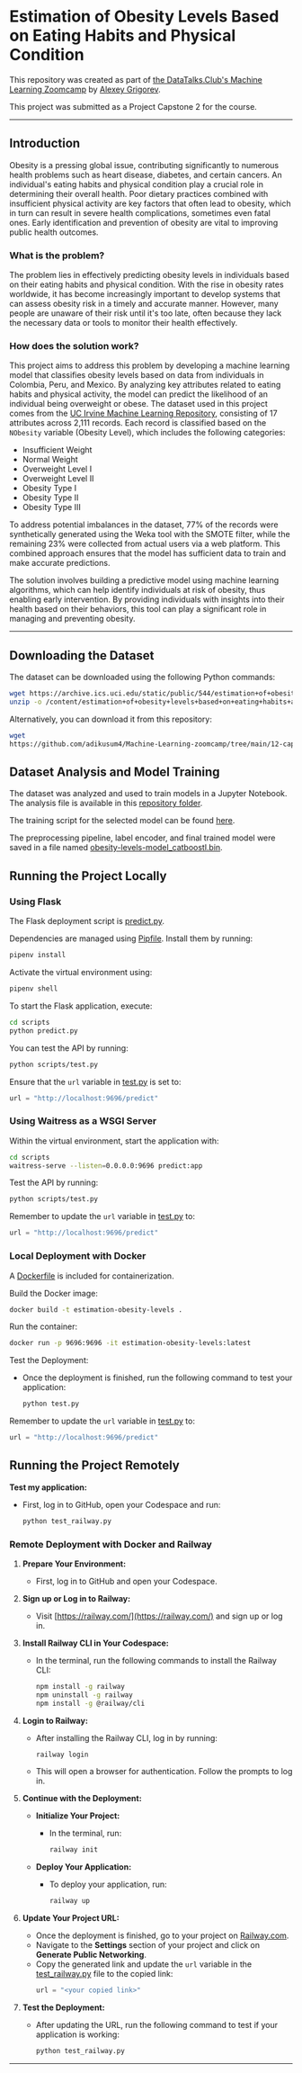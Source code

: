 # Estimation of Obesity Levels Based on Eating Habits and Physical Condition

This repository was created as part of [the DataTalks.Club's Machine Learning Zoomcamp](https://github.com/alexeygrigorev) by [Alexey Grigorev](https://github.com/alexeygrigorev).

This project was submitted as a Project Capstone 2 for the course.

---

## Introduction

Obesity is a pressing global issue, contributing significantly to numerous health problems such as heart disease, diabetes, and certain cancers. An individual's eating habits and physical condition play a crucial role in determining their overall health. Poor dietary practices combined with insufficient physical activity are key factors that often lead to obesity, which in turn can result in severe health complications, sometimes even fatal ones. Early identification and prevention of obesity are vital to improving public health outcomes.

### What is the problem?

The problem lies in effectively predicting obesity levels in individuals based on their eating habits and physical condition. With the rise in obesity rates worldwide, it has become increasingly important to develop systems that can assess obesity risk in a timely and accurate manner. However, many people are unaware of their risk until it's too late, often because they lack the necessary data or tools to monitor their health effectively.

### How does the solution work?

This project aims to address this problem by developing a machine learning model that classifies obesity levels based on data from individuals in Colombia, Peru, and Mexico. By analyzing key attributes related to eating habits and physical activity, the model can predict the likelihood of an individual being overweight or obese. The dataset used in this project comes from the [UC Irvine Machine Learning Repository](https://archive.ics.uci.edu/dataset/544/estimation+of+obesity+levels+based+on+eating+habits+and+physical+condition), consisting of 17 attributes across 2,111 records. Each record is classified based on the `NObesity` variable (Obesity Level), which includes the following categories:
+ Insufficient Weight  
+ Normal Weight  
+ Overweight Level I  
+ Overweight Level II  
+ Obesity Type I  
+ Obesity Type II  
+ Obesity Type III  

To address potential imbalances in the dataset, 77% of the records were synthetically generated using the Weka tool with the SMOTE filter, while the remaining 23% were collected from actual users via a web platform. This combined approach ensures that the model has sufficient data to train and make accurate predictions.

The solution involves building a predictive model using machine learning algorithms, which can help identify individuals at risk of obesity, thus enabling early intervention. By providing individuals with insights into their health based on their behaviors, this tool can play a significant role in managing and preventing obesity.

--- 

## Downloading the Dataset

The dataset can be downloaded using the following Python commands:

```bash
wget https://archive.ics.uci.edu/static/public/544/estimation+of+obesity+levels+based+on+eating+habits+and+physical+condition.zip
unzip -o /content/estimation+of+obesity+levels+based+on+eating+habits+and+physical+condition.zip
```

Alternatively, you can download it from this repository:  

```bash
wget 
https://github.com/adikusum4/Machine-Learning-zoomcamp/tree/main/12-capstone-2/estimation_of_obesity_levels_based_on_eating_habits_and_physical_condition/estimation_of_obesity_levels_based_on_eating_habits_and_physical_condition
```

## Dataset Analysis and Model Training

The dataset was analyzed and used to train models in a Jupyter Notebook. The analysis file is available in this [repository folder](https://github.com/adikusum4/Machine-Learning-zoomcamp/tree/main/12-capstone-2/notebook.ipynb).  

The training script for the selected model can be found [here](https://github.com/adikusum4/Machine-Learning-zoomcamp/tree/main/12-capstone-2/s/train.py).  

The preprocessing pipeline, label encoder, and final trained model were saved in a file named [obesity-levels-model_catboostl.bin](https://github.com/adikusum4/Machine-Learning-zoomcamp/blob/main/12-capstone-2/obesity-levels-model_catboost.bin).

## Running the Project Locally

### Using Flask

The Flask deployment script is [predict.py](https://github.com/adikusum4/Machine-Learning-zoomcamp/blob/main/12-capstone-2/predict.py).  

Dependencies are managed using [Pipfile](https://github.com/adikusum4/Machine-Learning-zoomcamp/blob/main/12-capstone-2/Pipfile). Install them by running:  

```bash
pipenv install
```

Activate the virtual environment using:  
```bash
pipenv shell
```

To start the Flask application, execute:  
```bash
cd scripts
python predict.py
```

You can test the API by running:  
```bash
python scripts/test.py
```

Ensure that the `url` variable in [test.py](https://github.com/adikusum4/Machine-Learning-zoomcamp/blob/main/12-capstone-2/test.py) is set to:  
```python
url = "http://localhost:9696/predict"
```

### Using Waitress as a WSGI Server

Within the virtual environment, start the application with:  
```bash
cd scripts
waitress-serve --listen=0.0.0.0:9696 predict:app
```

Test the API by running:  
```bash
python scripts/test.py
```

Remember to update the `url` variable in [test.py](https://github.com/adikusum4/Machine-Learning-zoomcamp/blob/main/12-capstone-2/test.py) to:  
```python
url = "http://localhost:9696/predict"
```

### Local Deployment with Docker

A [Dockerfile](https://github.com/adikusum4/Machine-Learning-zoomcamp/blob/main/12-capstone-2/Dockerfile) is included for containerization.  

Build the Docker image:  
```bash
docker build -t estimation-obesity-levels .   
```

Run the container:  
```bash
docker run -p 9696:9696 -it estimation-obesity-levels:latest
```

Test the Deployment:
   - Once the deployment is finished, run the following command to test your application:
     ```bash
     python test.py
     ```
Remember to update the `url` variable in [test.py](https://github.com/adikusum4/Machine-Learning-zoomcamp/blob/main/12-capstone-2/test.py) to:  
```python
url = "http://localhost:9696/predict"
```

## Running the Project Remotely

**Test my application:**
   - First, log in to GitHub, open your Codespace and run:
     ```bash
     python test_railway.py
     ```

### Remote Deployment with Docker and Railway

1. **Prepare Your Environment:**
   - First, log in to GitHub and open your Codespace.

2. **Sign up or Log in to Railway:**
   - Visit [https://railway.com/](https://railway.com/) and sign up or log in.

3. **Install Railway CLI in Your Codespace:**
   - In the terminal, run the following commands to install the Railway CLI:
     ```bash
     npm install -g railway
     npm uninstall -g railway
     npm install -g @railway/cli
     ```

4. **Login to Railway:**
   - After installing the Railway CLI, log in by running:
     ```bash
     railway login
     ```
   - This will open a browser for authentication. Follow the prompts to log in.

5. **Continue with the Deployment:**

   - **Initialize Your Project:**
     - In the terminal, run:
       ```bash
       railway init
       ```

   - **Deploy Your Application:**
     - To deploy your application, run:
       ```bash
       railway up
       ```

6. **Update Your Project URL:**
   - Once the deployment is finished, go to your project on [Railway.com](https://railway.com/).
   - Navigate to the **Settings** section of your project and click on **Generate Public Networking**.
   - Copy the generated link and update the `url` variable in the [test_railway.py](https://github.com/adikusum4/Machine-Learning-zoomcamp/blob/main/12-capstone-2/test_railway.py) file to the copied link:
     ```python
     url = "<your copied link>"
     ```

7. **Test the Deployment:**
   - After updating the URL, run the following command to test if your application is working:
     ```bash
     python test_railway.py
     ```

---
